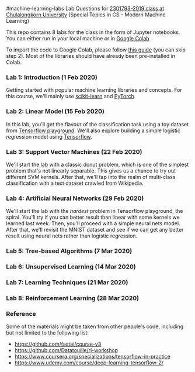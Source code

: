 #machine-learning-labs
Lab Questions for [2301793-2019 class at Chulalongkorn University](https://classroom.google.com/c/NDg2MjYzOTE0OTda) (Special Topics in CS - Modern Machine Learning)

This repo contains 8 labs for the class in the form of Jupyter notebooks. You can either run in your local machine or in [Google Colab](https://colab.research.google.com/notebooks/welcome.ipynb#recent=true).

To import the code to Google Colab, please follow [this guide](https://course.fast.ai/start_colab.html) (you can skip step 2). Most of the libraries should have already been pre-installed in Colab.

### Lab 1: Introduction (1 Feb 2020)

Getting started with popular machine learning libraries and concepts. For this course, we'll mainly use [scikit-learn](https://scikit-learn.org/) and [PyTorch](https://pytorch.org/). 

### Lab 2: Linear Model (15 Feb 2020)

In this lab, you'll get the flavour of the classification task using a toy dataset from [Tensorflow playground](https://playground.tensorflow.org/). We'll also explore building a simple logistic regression model using [Tensorflow](https://www.tensorflow.org/).

### Lab 3: Support Vector Machines (22 Feb 2020)

We'll start the lab with a classic donut problem, which is one of the simplest problem that's not linearly separable. This gives us a chance to try out different SVM kernels. After that, we'll tap into the realm of multi-class classification with a text dataset crawled from Wikipedia.

### Lab 4: Artificial Neural Networks (29 Feb 2020)

We'll start the lab with the *hardest* problem in Tensorflow playground, the spiral. You'll try if you can better result than linear with some kernels we learned last week. Then, you'll proceed with a simple neural nets model. After that, we'll revisit the MNIST dataset and see if we can get any better result using neural nets rather than logistic regression.

### Lab 5: Tree-based Algorithms (7 Mar 2020)


### Lab 6: Unsupervised Learning (14 Mar 2020)


### Lab 7: Learning Techniques (21 Mar 2020)

### Lab 8: Reinforcement Learning (28 Mar 2020)

### Reference

Some of the materials might be taken from other people's code, including but not limited to the following list:

* https://github.com/fastai/course-v3
* https://github.com/Datatouille/rl-workshop
* https://www.coursera.org/specializations/tensorflow-in-practice
* https://www.udemy.com/course/deep-learning-tensorflow-2/
